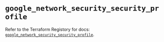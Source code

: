 # `google_network_security_security_profile`

Refer to the Terraform Registory for docs: [`google_network_security_security_profile`](https://registry.terraform.io/providers/hashicorp/google-beta/5.29.0/docs/resources/google_network_security_security_profile).
